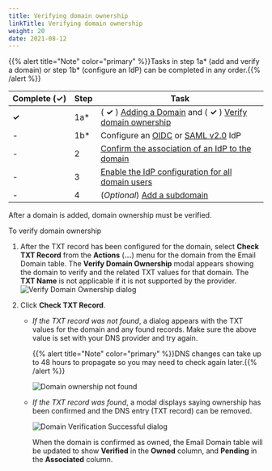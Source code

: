 ```yaml
---
title: Verifying domain ownership
linkTitle: Verifying domain ownership
weight: 20
date: 2021-08-12
---
```


{{% alert title="Note" color="primary" %}}Tasks in step 1a\* (add and verify a domain) or step 1b\* (configure an IdP) can be completed in any order.{{% /alert %}}

| Complete (**✓)** | Step | Task |
| --- | --- | --- |
| **✓** | 1a\* | ( **✓** ) [Adding a Domain](/docs/management_guide/configuring_and_managing_identity_providers/managing_domains/adding_a_domain/) and ( **✓** ) [Verify domain ownership](/docs/management_guide/configuring_and_managing_identity_providers/managing_domains/verifying_domain_ownership) |
| \- | 1b\* | Configure an [OIDC](/docs/management_guide/configuring_and_managing_identity_providers/managing_identity_provider_configuration/configuring_an_openid_connect_idp/) or [SAML v2.0](/docs/management_guide/configuring_and_managing_identity_providers/managing_identity_provider_configuration/configuring_a_saml_v2.0_idp/) IdP |
| \- | 2 | [Confirm the association of an IdP to the domain](/docs/management_guide/configuring_and_managing_identity_providers/enabling_identity_provider_configuration/confirming_the_association_of_an_idp_to_the_domain/) |
| \- | 3 | [Enable the IdP configuration for all domain users](/docs/management_guide/configuring_and_managing_identity_providers/enabling_identity_provider_configuration/enabling_idp_configuration_for_all_domain_users/) |
| \- | 4 | (_Optional_) [Add a subdomain](/docs/management_guide/configuring_and_managing_identity_providers/managing_domains/adding_a_subdomain/) |

After a domain is added, domain ownership must be verified.

To verify domain ownership

1. After the TXT record has been configured for the domain, select **Check TXT Record** from the **Actions** (**...**) menu for the domain from the Email Domain table. The **Verify Domain Ownership** modal appears showing the domain to verify and the related TXT values for that domain. The **TXT Name** is not applicable if it is not supported by the provider.
    ![Verify Domain Ownership dialog](/Images/domain_check_txt.png)
2. Click **Check TXT Record**.

    * _If the TXT record was not found_, a dialog appears with the TXT values for the domain and any found records. Make sure the above value is set with your DNS provider and try again.

        {{% alert title="Note" color="primary" %}}DNS changes can take up to 48 hours to propagate so you may need to check again later.{{% /alert %}}

        ![Domain ownership not found](/Images/domain_check_txt__no_matching_txt_record.png)

    * _If the TXT record was found_, a modal displays saying ownership has been confirmed and the DNS entry (TXT record) can be removed.

        ![Domain Verification Successful dialog](/Images/domain_verified.png)

        When the domain is confirmed as owned, the Email Domain table will be updated to show **Verified** in the **Owned** column, and **Pending** in the **Associated** column.
